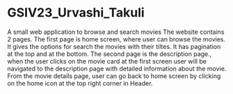 # GSIV23_Urvashi_Takuli
A small web application to browse and search movies The website contains 2 pages.
The first page is home screen, where user can browse the movies.
It gives the options for search the movies with their tiltes.
It has pagination at the top and at the bottom.
The second page is the description page., when the user clicks on the movie card at the first screen user will be navigated to the description page with detailed information about the movie.
From the movie details page, user can go back to home screen by clicking on the home icon at the top right corner in Header.
